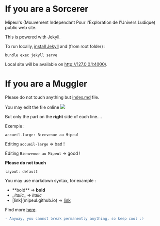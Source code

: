 # If you are a Sorcerer

Mipeul's (Mouvement Independant Pour l'Exploration de l'Univers Ludique) public web site.

This is powered with Jekyll.

To run locally, [install Jekyll](https://jekyllrb.com/docs/installation/) and (from root folder) : 
```
bundle exec jekyll serve
```

Local site will be available on http://127.0.0.1:4000/.

# If you are a Muggler

Please do not touch anything but [index.md](index.md?plain=1) file.

You may edit the file online
![](https://docs.github.com/assets/cb-47677/mw-1440/images/help/repository/edit-file-edit-button.webp)


But only the part on the **right** side of each line....

Exemple : 
```
accueil-large: Bienvenue au Mipeul
```

Editing `accueil-large` => bad !

Editing `Bienvenue au Mipeul` => good !

**Please do not touch**
```
layout: default
```

You may use markdown syntax, for example :

* \*\*bold\*\* => **bold**
* _\_italic\__ => _italic_
* \[link\]\(mipeul.github.io\) => [link](mipeul.github.io)

Find more [here](https://www.markdownguide.org/basic-syntax/).


```diff
- Anyway, you cannot break permanently anything, so keep cool :)
```